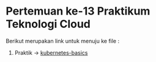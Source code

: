 # Pertemuan ke-13     Praktikum Teknologi Cloud

Berikut merupakan link untuk menuju ke file :

1. Praktik -> [kubernetes-basics](https://github.com/hudaimi/tekn-cloud-computing/blob/master/minggu-13/kubernetes-basics.md)
